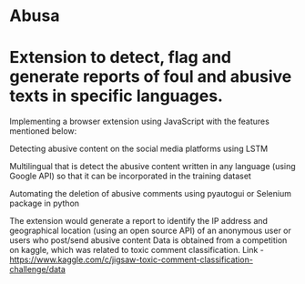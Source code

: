 # Abusa
Extension to detect, flag and generate reports of foul and abusive texts in specific languages.
=======
Implementing a browser extension using JavaScript with the features mentioned below:

Detecting abusive content on the social media platforms using LSTM 

Multilingual that is detect the abusive content written in any  language (using Google API) so that it can be incorporated in the training dataset

Automating the deletion of abusive comments using pyautogui or Selenium package in python

The extension would generate a report to identify the IP address and geographical location (using an open source API) of an anonymous user or users who post/send  abusive content
Data is obtained from a competition on kaggle, which was related to toxic comment classification.
Link - https://www.kaggle.com/c/jigsaw-toxic-comment-classification-challenge/data
